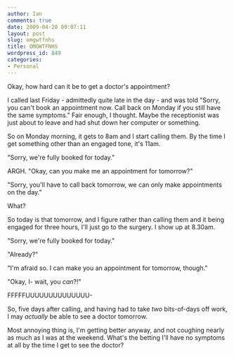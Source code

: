 ```yaml
---
author: Ian
comments: true
date: 2009-04-28 09:07:11
layout: post
slug: omgwtfnhs
title: OMGWTFNHS
wordpress_id: 849
categories:
- Personal
---
```


Okay, how hard can it be to get a doctor's appointment?

I called last Friday - admittedly quite late in the day - and was told "Sorry, you can't book an appointment now.  Call back on Monday if you still have the same symptoms."  Fair enough, I thought.  Maybe the receptionist was just about to leave and had shut down her computer or something.

So on Monday morning, it gets to 8am and I start calling them.  By the time I get something other than an engaged tone, it's 11am.  

"Sorry, we're fully booked for today."  

ARGH.  "Okay, can you make me an appointment for tomorrow?"  

"Sorry, you'll have to call back tomorrow, we can only make appointments on the day."  

What?

So today is that tomorrow, and I figure rather than calling them and it being engaged for three hours, I'll just go to the surgery.  I show up at 8.30am.

"Sorry, we're fully booked for today."  

"Already?"  

"I'm afraid so.  I can make you an appointment for tomorrow, though."  

"Okay, I- wait, you _can_?!"  

FFFFFUUUUUUUUUUUUUU-

So, five days after calling, and having had to take _two_ bits-of-days off work, I may _actually_ be able to see a doctor tomorrow.

Most annoying thing is, I'm getting better anyway, and not coughing nearly as much as I was at the weekend.  What's the betting I'll have no symptoms at all by the time I get to see the doctor?
